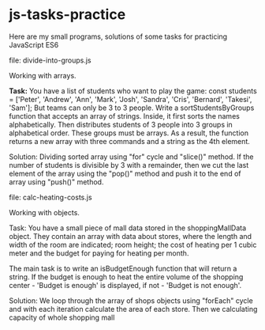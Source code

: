 # js-tasks-practice
Here are my small programs, solutions of some tasks for practicing JavaScript ES6


file: divide-into-groups.js

Working with arrays.

<b>Task:</b>
You have a list of students who want to play the game:
const students = ['Peter', 'Andrew', 'Ann', 'Mark', 'Josh', 'Sandra', 'Cris', 'Bernard', 'Takesi', 'Sam'];
But teams can only be 3 to 3 people. Write a sortStudentsByGroups function that accepts an array of strings.
Inside, it first sorts the names alphabetically. Then distributes students of 3 people into 3 groups in 
alphabetical order. These groups must be arrays. 
As a result, the function returns a new array with three 
commands and a string as the 4th element.

Solution: 
Dividing sorted array using "for" cycle and "slice()" method. If the number of students is divisible by 3 with 
a remainder, then we cut the last element of the array using the "pop()" method and push it to the end of array 
using "push()" method.


file: calc-heating-costs.js

Working with objects.

Task:
You have a small piece of mall data stored in the shoppingMallData object. They contain an array with data 
about stores, where the length and width of the room are indicated; room height; the cost of heating per 1 
cubic meter and the budget for paying for heating per month.

The main task is to write an isBudgetEnough function that will return a string. If the budget is enough to 
heat the entire volume of the shopping center - 'Budget is enough' is displayed, if not - 'Budget is not enough'. 

Solution:
We loop through the array of shops objects using "forEach" cycle and with each iteration calculate the area of each store.
Then we calculating capacity of whole shopping mall 
